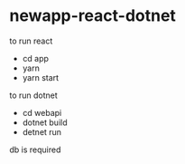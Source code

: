 ﻿# newapp-react-dotnet
to run react 
* cd app
* yarn
* yarn start

to run dotnet
* cd webapi
* dotnet build
* detnet run

db is required
